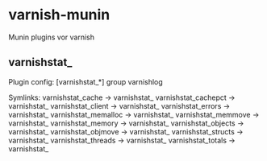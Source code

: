 varnish-munin
=============

Munin plugins vor varnish


varnishstat_
-------------

Plugin config:
    [varnishstat_*]
    group varnishlog


Symlinks:
    varnishstat_cache -> varnishstat_
    varnishstat_cachepct -> varnishstat_
    varnishstat_client -> varnishstat_
    varnishstat_errors -> varnishstat_
    varnishstat_memalloc -> varnishstat_
    varnishstat_memmove -> varnishstat_
    varnishstat_memory -> varnishstat_
    varnishstat_objects -> varnishstat_
    varnishstat_objmove -> varnishstat_
    varnishstat_structs -> varnishstat_
    varnishstat_threads -> varnishstat_
    varnishstat_totals -> varnishstat_

